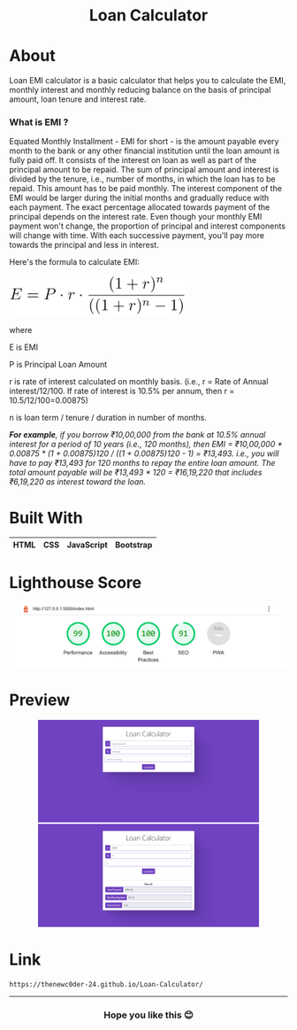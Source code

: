 <h1 align="center">Loan Calculator </h1>

# About 
Loan EMI calculator is a basic calculator that helps you to calculate the EMI, monthly interest and monthly reducing balance on the basis of principal amount, 
loan tenure and interest rate.

### What is EMI ? 
Equated Monthly Installment - EMI for short - is the amount payable every month to the bank or any other financial institution until the loan amount is fully paid off. 
It consists of the interest on loan as well as part of the principal amount to be repaid. The sum of principal amount and interest is divided by the tenure, i.e., 
number of months, in which the loan has to be repaid. This amount has to be paid monthly. The interest component of the EMI would be larger during the initial months and 
gradually reduce with each payment. The exact percentage allocated towards payment of the principal depends on the interest rate. Even though your monthly EMI payment 
won't change, the proportion of principal and interest components will change with time. With each successive payment, you'll pay more towards the principal and less in 
interest.

Here's the formula to calculate EMI:

![image](https://github.com/TheNewC0der-24/Loan-Calculator/blob/master/Assets/emiformula.png)

where

E is EMI

P is Principal Loan Amount

r is rate of interest calculated on monthly basis. (i.e., r = Rate of Annual interest/12/100. If rate of interest is 10.5% per annum, then r = 10.5/12/100=0.00875)

n is loan term / tenure / duration in number of months.

_**For example**, if you borrow ₹10,00,000 from the bank at 10.5% annual interest for a period of 10 years (i.e., 120 months), then EMI = ₹10,00,000 * 0.00875 * 
(1 + 0.00875)120 / ((1 + 0.00875)120 - 1) = ₹13,493. i.e., you will have to pay ₹13,493 for 120 months to repay the entire loan amount. The total amount payable will be 
₹13,493 * 120 = ₹16,19,220 that includes ₹6,19,220 as interest toward the loan._

# Built With
|HTML |CSS |JavaScript |Bootstrap |
|--- |--- |--- |--- |

# Lighthouse Score
<div align="center">
  <img src="https://github.com/TheNewC0der-24/Loan-Calculator/blob/master/Assets/Lighthouse%20Report.png">
</div>

# Preview
<p align="Center">
  <img src="https://github.com/TheNewC0der-24/Loan-Calculator/blob/master/Assets/Preview-1.png" width="400">
  <img src="https://github.com/TheNewC0der-24/Loan-Calculator/blob/master/Assets/Preview-2.png" width="400">
</p>

# Link
```
https://thenewc0der-24.github.io/Loan-Calculator/
```

---
<h3 align="center">Hope you like this 😊</h3>
